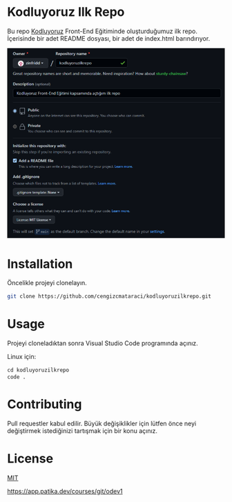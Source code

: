 # Kodluyoruz Ilk Repo

Bu repo [Kodluyoruz](https://kodluyoruz.org/tr/kodluyoruz/) Front-End Eğitiminde oluşturduğumuz ilk repo. İçerisinde bir adet README dosyası, bir adet de index.html barındırıyor.

![github](https://github.com/zinfridd/kodluyoruzilkrepo/blob/main/kodluyoruzilkrepo.png)

# Installation

Öncelikle projeyi clonelayın.

```bash
git clone https://github.com/cengizcmataraci/kodluyoruzilkrepo.git
```

# Usage

Projeyi cloneladıktan sonra Visual Studio Code programında açınız.

Linux için:

```linux
cd kodluyoruzilkrepo
code .
```

# Contributing

Pull requestler kabul edilir. Büyük değişiklikler için lütfen önce neyi değiştirmek istediğinizi tartışmak için bir konu açınız.

# License

[MIT](https://choosealicense.com/licenses/mit/)

https://app.patika.dev/courses/git/odev1



